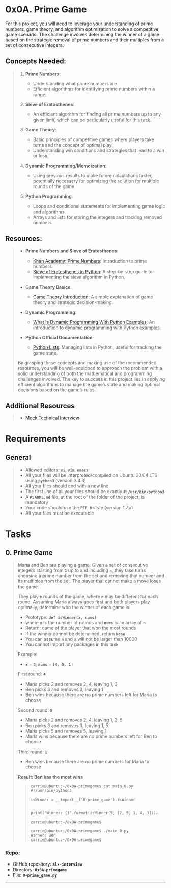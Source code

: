 # 0x0A. Prime Game

For this project, you will need to leverage your understanding of prime numbers, game theory, and algorithm optimization to solve a competitive game scenario. The challenge involves determining the winner of a game based on the strategic removal of prime numbers and their multiples from a set of consecutive integers.

## Concepts Needed:
> 1.  **Prime Numbers**:
>     
>     -   Understanding what prime numbers are.
>     -   Efficient algorithms for identifying prime numbers within a range.
> 2.  **Sieve of Eratosthenes**:
>     
>     -   An efficient algorithm for finding all prime numbers up to any given limit, which can be particularly useful for this task.
> 3.  **Game Theory**:
>     
>     -   Basic principles of competitive games where players take turns and the concept of optimal play.
>     -   Understanding win conditions and strategies that lead to a win or loss.
> 4.  **Dynamic Programming/Memoization**:
>     
>     -   Using previous results to make future calculations faster, potentially necessary for optimizing the solution for multiple rounds of the game.
> 5.  **Python Programming**:
>     
>     -   Loops and conditional statements for implementing game logic and algorithms.
>     -   Arrays and lists for storing the integers and tracking removed numbers.

## Resources:
> -   **Prime Numbers and Sieve of Eratosthenes**:
>     
>     -   [Khan Academy: Prime Numbers](https://www.khanacademy.org/math/cc-fourth-grade-math/imp-factors-multiples-and-patterns/imp-prime-and-composite-numbers/v/prime-numbers "Khan Academy: Prime Numbers"): Introduction to prime numbers.
>     -   [Sieve of Eratosthenes in Python](https://www.geeksforgeeks.org/sieve-of-eratosthenes/ "Sieve of Eratosthenes in Python"): A step-by-step guide to implementing the sieve algorithm in Python.
> -   **Game Theory Basics**:
>     
>     -   [Game Theory Introduction](https://www.investopedia.com/terms/g/gametheory.asp "Game Theory Introduction"): A simple explanation of game theory and strategic decision-making.
> -   **Dynamic Programming**:
>     
>     -   [What Is Dynamic Programming With Python Examples](https://skerritt.blog/dynamic-programming/ "What Is Dynamic Programming With Python Examples"): An introduction to dynamic programming with Python examples.
> -   **Python Official Documentation**:
>     
>     -   [Python Lists](https://docs.python.org/3/tutorial/introduction.html#lists "Python Lists"): Managing lists in Python, useful for tracking the game state.
> 
> By grasping these concepts and making use of the recommended resources, you will be well-equipped to approach the problem with a solid understanding of both the mathematical and programming challenges involved. The key to success in this project lies in applying efficient algorithms to manage the game’s state and making optimal decisions based on the game’s rules.

## Additional Resources
> -   [Mock Technical Interview](https://www.youtube.com/watch?v=Jw2pniZCLi8 "Mock Technical Interview")

# Requirements

## General
> -   Allowed editors: **`vi`**, **`vim`**, **`emacs`**
> -   All your files will be interpreted/compiled on Ubuntu 20.04 LTS using **`python3`** (version 3.4.3)
> -   All your files should end with a new line
> -   The first line of all your files should be exactly **`#!/usr/bin/python3`**
> -   A **`README.md`** file, at the root of the folder of the project, is mandatory
> -   Your code should use the **`PEP 8`** style (version 1.7.x)
> -   All your files must be executable

# Tasks

## 0\. Prime Game
> Maria and Ben are playing a game. Given a set of consecutive integers starting from **`1`** up to and including **`n`**, they take turns choosing a prime number from the set and removing that number and its multiples from the set. The player that cannot make a move loses the game.
> 
> They play **`x`** rounds of the game, where **`n`** may be different for each round. Assuming Maria always goes first and both players play optimally, determine who the winner of each game is.
> 
> -   Prototype: **`def isWinner(x, nums)`**
> -   where **`x`** is the number of rounds and **`nums`** is an array of **`n`**
> -   Return: name of the player that won the most rounds
> -   If the winner cannot be determined, return **`None`**
> -   You can assume **`n`** and **`x`** will not be larger than 10000
> -   You cannot import any packages in this task
> 
> Example:
> 
> -   **`x`** = **`3`**, **`nums`** = **`[4, 5, 1]`**
> 
> First round: **`4`**
> 
> -   Maria picks 2 and removes 2, 4, leaving 1, 3
> -   Ben picks 3 and removes 3, leaving 1
> -   Ben wins because there are no prime numbers left for Maria to choose
> 
> Second round: **`5`**
> 
> -   Maria picks 2 and removes 2, 4, leaving 1, 3, 5
> -   Ben picks 3 and removes 3, leaving 1, 5
> -   Maria picks 5 and removes 5, leaving 1
> -   Maria wins because there are no prime numbers left for Ben to choose
> 
> Third round: **`1`**
> 
> -   Ben wins because there are no prime numbers for Maria to choose
> 
> **Result: Ben has the most wins**
> 
>> ```
>> carrie@ubuntu:~/0x0A-primegame$ cat main_0.py
>> #!/usr/bin/python3
>> 
>> isWinner = __import__('0-prime_game').isWinner
>> 
>> 
>> print("Winner: {}".format(isWinner(5, [2, 5, 1, 4, 3])))
>> 
>> carrie@ubuntu:~/0x0A-primegame$
>> ```
>> 
>> ```
>> carrie@ubuntu:~/0x0A-primegame$ ./main_0.py
>> Winner: Ben
>> carrie@ubuntu:~/0x0A-primegame$
>> ```

### **Repo:**

-   GitHub repository: **`alx-interview`**
-   Directory: **`0x0A-primegame`**
-   File: **`0-prime_game.py`**

---
